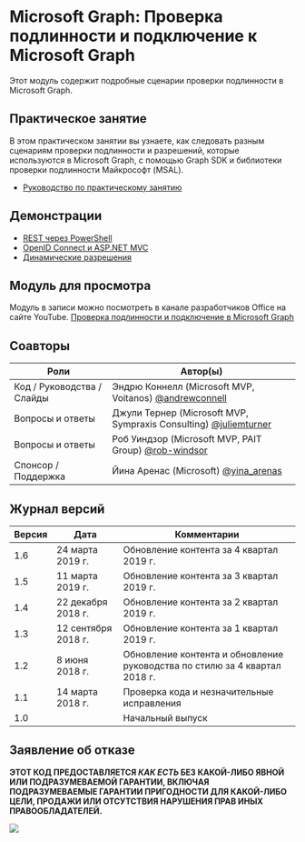 # Microsoft Graph: Проверка подлинности и подключение к Microsoft Graph

Этот модуль содержит подробные сценарии проверки подлинности в Microsoft Graph.

## Практическое занятие

В этом практическом занятии вы узнаете, как следовать разным сценариям проверки подлинности и разрешений, которые используются в Microsoft Graph, с помощью Graph SDK и библиотеки проверки подлинности Майкрософт (MSAL).

- [Руководство по практическому занятию](./lab.md)

## Демонстрации

- [REST через PowerShell](./Demos/01-rest-via-powershell)
- [OpenID Connect и ASP.NET MVC](./Demos/02-openid-connect)
- [Динамические разрешения](./Demos/03-dynamic-permissions)

## Модуль для просмотра

Модуль в записи можно посмотреть в канале разработчиков Office на сайте YouTube. [Проверка подлинности и подключение в Microsoft Graph](https://www.youtube.com/watch?v=QZHNPr7TRPU)

## Соавторы

| Роли | Автор(ы) |
| ------------------------ | --------------------------------------------------------------------------------------------- |
| Код / Руководства / Слайды | Эндрю Коннелл (Microsoft MVP, Voitanos) [@andrewconnell](//github.com/andrewconnell) |
| Вопросы и ответы | Джули Тернер (Microsoft MVP, Sympraxis Consulting) [@juliemturner](//github.com/juliemturner) |
| Вопросы и ответы | Роб Уиндзор (Microsoft MVP, PAIT Group) [@rob-windsor](//github.com/rob-windsor) |
| Спонсор / Поддержка | Йина Аренас (Microsoft) [@yina\_arenas](//github.com/yina_arenas) |

## Журнал версий

| Версия| Дата | Комментарии |
| ------- | ------------------ | -------------------------------------------- |
| 1.6 | 24 марта 2019 г. | Обновление контента за 4 квартал 2019 г. |
| 1.5 | 11 марта 2019 г. | Обновление контента за 3 квартал 2019 г. |
| 1.4 | 22 декабря 2018 г. | Обновление контента за 2 квартал 2019 г. |
| 1.3 | 12 сентября 2018 г. | Обновление контента за 1 квартал 2019 г. |
| 1.2 | 8 июня 2018 г. | Обновление контента и обновление руководства по стилю за 4 квартал 2018 г. |
| 1.1 | 14 марта 2018 г. | Проверка кода и незначительные исправления |
| 1.0 | | Начальный выпуск |

## Заявление об отказе

**ЭТОТ КОД ПРЕДОСТАВЛЯЕТСЯ _КАК ЕСТЬ_ БЕЗ КАКОЙ-ЛИБО ЯВНОЙ ИЛИ ПОДРАЗУМЕВАЕМОЙ ГАРАНТИИ, ВКЛЮЧАЯ ПОДРАЗУМЕВАЕМЫЕ ГАРАНТИИ ПРИГОДНОСТИ ДЛЯ КАКОЙ-ЛИБО ЦЕЛИ, ПРОДАЖИ ИЛИ ОТСУТСТВИЯ НАРУШЕНИЯ ПРАВ ИНЫХ ПРАВООБЛАДАТЕЛЕЙ.**

<img src="https://telemetry.sharepointpnp.com/msgraph-training-authentication" />
